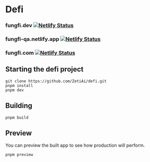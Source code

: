 # Defi

### fungfi.dev [![Netlify Status](https://api.netlify.com/api/v1/badges/ae6c8e6d-a9c1-4ee7-b901-82f612ffa438/deploy-status)](https://app.netlify.com/sites/fungfi-dev/deploys)

### fungfi-qa.netlify.app [![Netlify Status](https://api.netlify.com/api/v1/badges/a8eb2385-b410-4c72-9708-9a104cb190b1/deploy-status)](https://app.netlify.com/sites/fungfi-qa/deploys)

### fungfi.com [![Netlify Status](https://api.netlify.com/api/v1/badges/20fe0398-65b4-4880-a63b-b328a9364b6b/deploy-status)](https://app.netlify.com/sites/fungfi/deploys)

## Starting the defi project

```
git clone https://github.com/ZetiAi/defi.git
pnpm install
pnpm dev
```

## Building

`pnpm build`

## Preview

You can preview the built app to see how production will perform.

`pnpm preview`
